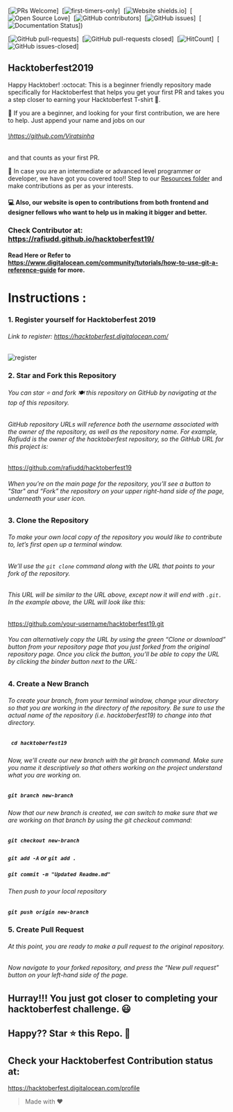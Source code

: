 
[![PRs Welcome](https://img.shields.io/badge/PRs-welcome-brightgreen.svg?style=flat-square)]&nbsp;
[![first-timers-only](https://img.shields.io/badge/first--timers--only-friendly-blue.svg?style=flat-square)]&nbsp;
[![Website shields.io](https://img.shields.io/website-up-down-green-red/http/shields.io.svg)]&nbsp;
[![Open Source Love](https://badges.frapsoft.com/os/v1/open-source.svg?v=102)]&nbsp;
[![GitHub contributors](https://img.shields.io/github/contributors/Naereen/StrapDown.js.svg)]&nbsp;
[![GitHub issues](https://img.shields.io/github/issues/Naereen/StrapDown.js.svg)]&nbsp;
[![Documentation Status](https://readthedocs.org/projects/ansicolortags/badge/?version=latest)])&nbsp;

[![GitHub pull-requests](https://img.shields.io/github/issues-pr/Naereen/StrapDown.js.svg)]&nbsp;
[![GitHub pull-requests closed](https://img.shields.io/github/issues-pr-closed/Naereen/StrapDown.js.svg)]&nbsp;
[![HitCount](http://hits.dwyl.io/Naereen/badges.svg)]&nbsp;
[![GitHub issues-closed](https://img.shields.io/github/issues-closed/Naereen/StrapDown.js.svg)]&nbsp;


## Hacktoberfest2019
Happy Hacktober! :octocat: This is a beginner friendly repository made specifically for Hacktoberfest that helps you get your first PR and takes you a step closer to earning your Hacktoberfest T-shirt 👕.

🎯 If you are a beginner, and looking for your first contribution, we are here to help. Just append your name and jobs on our
###### <a href="https://github.com/Viratsinha" target="blank">\https://github.com/Viratsinha</a> 
and that counts as your first PR.

🎯 In case you are an intermediate or advanced level programmer or developer, we have got you covered too!! Step to our <a href="https://github.com/rafiudd/hacktoberfest19/tree/master/Resources" target="blank"> Resources folder</a> and make contributions as per as your interests.

#### 💻 Also, our website is open to contributions from both frontend and designer fellows who want to help us in making it bigger and better. 
### Check Contributor at: <a href="https://rafiudd.github.io/hacktoberfest19/" target="blank"> https://rafiudd.github.io/hacktoberfest19/ </a>

#### Read Here or Refer to <a href="https://www.digitalocean.com/community/tutorials/how-to-use-git-a-reference-guide" target="blank">  https://www.digitalocean.com/community/tutorials/how-to-use-git-a-reference-guide </a> for more.

# Instructions :
### 1. Register yourself for Hacktoberfest 2019
###### Link to register: https://hacktoberfest.digitalocean.com/

![register](https://user-images.githubusercontent.com/42115530/65821155-7f724600-e24f-11e9-90ed-8a956b0a854a.JPG)

### 2. Star and Fork this Repository
###### You can star ⭐ and fork 🍽️ this repository on GitHub by navigating at the top of this repository.

###### GitHub repository URLs will reference both the username associated with the owner of the repository, as well as the repository name. For example, Rafiudd is the owner of the hacktoberfest repository, so the GitHub URL for this project is: 

<a href="https://github.com/rafiudd/hacktoberfest19" target="blank">https://github.com/rafiudd/hacktoberfest19</a>

###### When you’re on the main page for the repository, you’ll see a button to "Star" and “Fork” the repository on your upper right-hand side of the page, underneath your user icon.

### 3. Clone the Repository

###### To make your own local copy of the repository you would like to contribute to, let’s first open up a terminal window.

###### We’ll use the `git clone`  command along with the URL that points to your fork of the repository.

###### This URL will be similar to the URL above, except now it will end with `.git.` In the example above, the URL will look like this:
https://github.com/your-username/hacktoberfest19.git

###### You can alternatively copy the URL by using the green “Clone or download” button from your repository page that you just forked from the original repository page. Once you click the button, you’ll be able to copy the URL by clicking the binder button next to the URL:

### 4. Create a New Branch

###### To create your branch, from your terminal window, change your directory so that you are working in the directory of the repository. Be sure to use the actual name of the repository (i.e. hacktoberfest19) to change into that directory.

#####    ` cd hacktoberfest19`


###### Now, we’ll create our new branch with the git branch command. Make sure you name it descriptively so that others working on the project understand what you are working on.

##### `git branch new-branch`

###### Now that our new branch is created, we can switch to make sure that we are working on that branch by using the git checkout command:

##### ` git checkout new-branch `

##### ` git add -A ` or ` git add . `

##### ` git commit -m "Updated Readme.md" `



###### Then push to your local repository
##### ` git push origin new-branch `

### 5. Create Pull Request

###### At this point, you are ready to make a pull request to the original repository.

###### Now navigate to your forked repository, and press the “New pull request” button on your left-hand side of the page.

## Hurray!!! You just got closer to completing your hacktoberfest challenge. 😃

## Happy?? Star ⭐ this Repo. 🤩

## Check your Hacktoberfest Contribution status at:
<a href="https://hacktoberfest.digitalocean.com/profile" target="blank">https://hacktoberfest.digitalocean.com/profile</a>

> Made with ❤️
